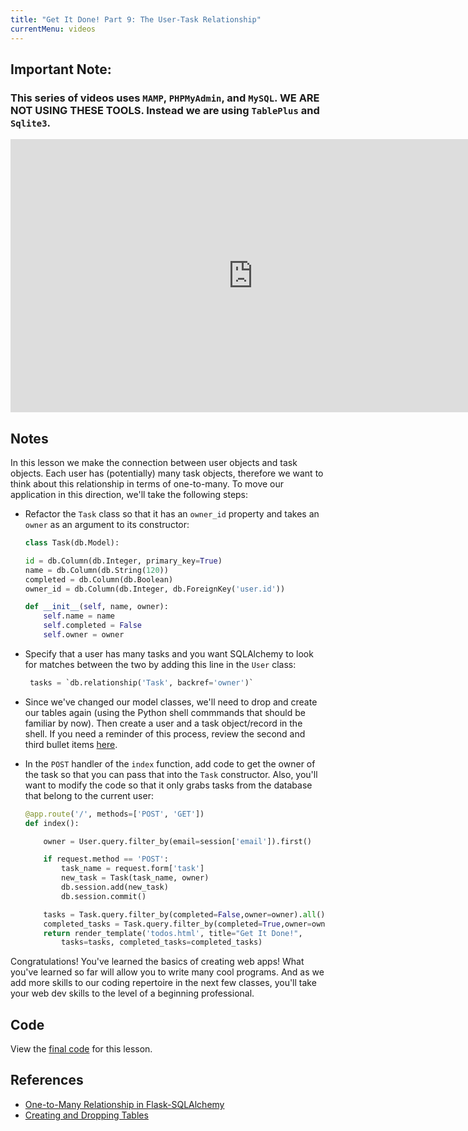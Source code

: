 ```yaml
---
title: "Get It Done! Part 9: The User-Task Relationship"
currentMenu: videos
---
```


## Important Note:

### This series of videos uses `MAMP`, `PHPMyAdmin`, and `MySQL`.  **WE ARE NOT USING THESE TOOLS.** Instead we are using `TablePlus` and `Sqlite3`.

<div class="youtube-wrapper"><iframe width="776" height="437" src="https://www.youtube-nocookie.com/embed/rTUnjM7HaVg?rel=0" frameborder="0" allowfullscreen></iframe></div>

## Notes

In this lesson we make the connection between user objects and task objects. Each user has (potentially) many task objects, therefore we want to think about this relationship in terms of one-to-many. To move our application in this direction, we'll take the following steps:

- Refactor the `Task` class so that it has an `owner_id` property and takes an `owner` as an argument to its constructor:

    ```python
    class Task(db.Model):

    id = db.Column(db.Integer, primary_key=True)
    name = db.Column(db.String(120))
    completed = db.Column(db.Boolean)
    owner_id = db.Column(db.Integer, db.ForeignKey('user.id'))

    def __init__(self, name, owner):
        self.name = name
        self.completed = False
        self.owner = owner
    ``` 

- Specify that a user has many tasks and you want SQLAlchemy to look for matches between the two by adding this line in the `User` class:
   
    ```python
     tasks = `db.relationship('Task', backref='owner')`
     ```

- Since we've changed our model classes, we'll need to drop and create our tables again (using the Python shell commmands that should be familiar by now). Then create a user and a task object/record in the shell. If you need a reminder of this process, review the second and third bullet items [here](../../../studios/flicklist/6/#modify-flicklist-to-store-movie-ratings).

- In the `POST` handler of the `index` function, add code to get the owner of the task so that you can pass that into the `Task` constructor. Also, you'll want to modify the code so that it only grabs tasks from the database that belong to the current user:

    ```python
    @app.route('/', methods=['POST', 'GET'])
    def index():

        owner = User.query.filter_by(email=session['email']).first()

        if request.method == 'POST':
            task_name = request.form['task']   
            new_task = Task(task_name, owner)
            db.session.add(new_task)
            db.session.commit()

        tasks = Task.query.filter_by(completed=False,owner=owner).all()
        completed_tasks = Task.query.filter_by(completed=True,owner=owner).all()
        return render_template('todos.html', title="Get It Done!", 
            tasks=tasks, completed_tasks=completed_tasks)
     ```

Congratulations! You've learned the basics of creating web apps! What you've learned so far will allow you to write many cool programs. And as we add more skills to our coding repertoire in the next few classes, you'll take your web dev skills to the level of a beginning professional.

## Code

View the [final code](https://github.com/devetrycodeforward/get-it-done/tree/6b54b2bd08ba9ad65537003af7d8f03d3fd3559e) for this lesson.

## References

- [One-to-Many Relationship in Flask-SQLAlchemy](http://flask-sqlalchemy.pocoo.org/2.1/models/#one-to-many-relationships)
- [Creating and Dropping Tables](http://flask-sqlalchemy.pocoo.org/2.1/binds/#creating-and-dropping-tables)
